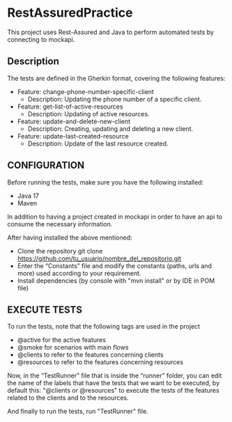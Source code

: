 # RestAssuredPractice

This project uses Rest-Assured and Java to perform automated tests by connecting to mockapi.

## Description

The tests are defined in the Gherkin format, covering the following features:

- Feature: change-phone-number-specific-client
  - Description: Updating the phone number of a specific client.
- Feature: get-list-of-active-resources
  - Description: Updating of active resources.
- Feature: update-and-delete-new-client
  - Description: Creating, updating and deleting a new client.
- Feature: update-last-created-resource
  - Description: Update of the last resource created.

## CONFIGURATION

Before running the tests, make sure you have the following installed:

- Java 17
- Maven

In addition to having a project created in mockapi in order to have an api to consume the necessary information.

After having installed the above mentioned:

- Clone the repository
  git clone https://github.com/tu_usuario/nombre_del_repositorio.git
- Enter the “Constants” file and modify the constants (paths, urls and more) used according to your requirement.
- Install dependencies (by console with "mvn install" or by IDE in POM file)

## EXECUTE TESTS

To run the tests, note that the following tags are used in the project

- @active for the active features
- @smoke for scenarios with main flows
- @clients to refer to the features concerning clients
- @resources to refer to the features concerning resources

Now, in the “TestRunner” file that is inside the “runner” folder, you can edit the name of the labels that have the tests that we want to be executed, by default this: "@clients or @resources" to execute the tests of the features related to the clients and to the resources.

And finally to run the tests, run "TestRunner" file.